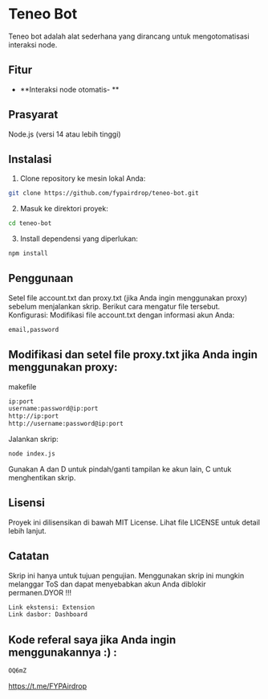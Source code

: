 # Teneo Bot
Teneo bot adalah alat sederhana yang dirancang untuk mengotomatisasi interaksi node.

## Fitur
- **Interaksi node otomatis- **
## Prasyarat
Node.js (versi 14 atau lebih tinggi)
## Instalasi
1. Clone repository ke mesin lokal Anda:
```bash
git clone https://github.com/fypairdrop/teneo-bot.git
```
2. Masuk ke direktori proyek:
```bash
cd teneo-bot
```
3. Install dependensi yang diperlukan:
```bash
npm install
```
## Penggunaan
Setel file account.txt dan proxy.txt (jika Anda ingin menggunakan proxy) sebelum menjalankan skrip. Berikut cara mengatur file tersebut.
Konfigurasi:
Modifikasi file account.txt dengan informasi akun Anda:
```bash
email,password
```
## Modifikasi dan setel file proxy.txt jika Anda ingin menggunakan proxy:
makefile
```bash
ip:port
username:password@ip:port
http://ip:port
http://username:password@ip:port
```
Jalankan skrip:
```bash
node index.js
```
Gunakan A dan D untuk pindah/ganti tampilan ke akun lain, C untuk menghentikan skrip.
## Lisensi
Proyek ini dilisensikan di bawah MIT License. Lihat file LICENSE untuk detail lebih lanjut.

## Catatan
Skrip ini hanya untuk tujuan pengujian. Menggunakan skrip ini mungkin melanggar ToS dan dapat menyebabkan akun Anda diblokir permanen.DYOR !!!
```bash
Link ekstensi: Extension
Link dasbor: Dashboard
```
 ## Kode referal saya jika Anda ingin menggunakannya :) :

```bash
OQ6mZ
```
https://t.me/FYPAirdrop
